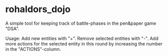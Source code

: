 # rohaldors_dojo
A simple tool for keeping track of battle-phases in the pen&paper game "DSA".

Usage:
Add new entities with "+".
Remove selected entities with "-".
Add more actions for the selected entity in this round by increasing the number in the "ACTIONS"-column.
